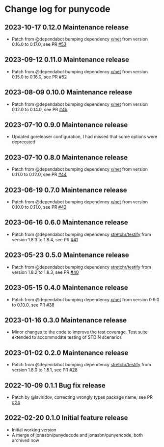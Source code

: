 # Change log for punycode

## 2023-10-17 0.12.0 Maintenance release

- Patch from @dependabot bumping dependency [x/net](https://github.com/golang/net) from version 0.16.0 to 0.17.0, see PR [#53](https://github.com/jonasbn/punycode/pull/53)

## 2023-09-12 0.11.0 Maintenance release

- Patch from @dependabot bumping dependency [x/net](https://github.com/golang/net) from version 0.15.0 to 0.16.0, see PR [#52](https://github.com/jonasbn/punycode/pull/52)

## 2023-08-09 0.10.0 Maintenance release

- Patch from @dependabot bumping dependency [x/net](https://github.com/golang/net) from version 0.12.0 to 0.14.0, see PR [#46](https://github.com/jonasbn/punycode/pull/46)

## 2023-07-10 0.9.0 Maintenance release

- Updated goreleaser configuration, I had missed that some options were deprecated

## 2023-07-10 0.8.0 Maintenance release

- Patch from @dependabot bumping dependency [x/net](https://github.com/golang/net) from version 0.11.0 to 0.12.0, see PR [#44](https://github.com/jonasbn/punycode/pull/44)

## 2023-06-19 0.7.0 Maintenance release

- Patch from @dependabot bumping dependency [x/net](https://github.com/golang/net) from version 0.10.0 to 0.11.0, see PR [#42](https://github.com/jonasbn/punycode/pull/42)

## 2023-06-16 0.6.0 Maintenance release

- Patch from @dependabot bumping dependency [stretchr/testify](https://github.com/stretchr/testify) from version 1.8.3 to 1.8.4, see PR [#41](https://github.com/jonasbn/punycode/pull/41)

## 2023-05-23 0.5.0 Maintenance release

- Patch from @dependabot bumping dependency [stretchr/testify](https://github.com/stretchr/testify) from version 1.8.2 to 1.8.3, see PR [#40](https://github.com/jonasbn/punycode/pull/40)

## 2023-05-15 0.4.0 Maintenance release

- Patch from @dependabot bumping dependency [x/net](https://github.com/x/net) from version 0.9.0 to 0.10.0, see PR [#38](https://github.com/jonasbn/punycode/pull/38)

## 2023-01-16 0.3.0 Maintenance release

- Minor changes to the code to improve the test coverage. Test suite extended to accommodate testing of STDIN scenarios

## 2023-01-02 0.2.0 Maintenance release

- Patch from @dependabot bumping dependency [stretchr/testify](https://github.com/stretchr/testify) from version 1.8.0 to 1.8.1, see PR [#28](https://github.com/jonasbn/punycode/pull/28)

## 2022-10-09 0.1.1 Bug fix release

- Patch by @isviridov, correcting wrongly types package name, see PR [#24](https://github.com/jonasbn/punycode/pull/24)

## 2022-02-20 0.1.0 Initial feature release

- Initial working version
- A merge of jonasbn/punydecode and jonasbn/punyencode, both archived now
